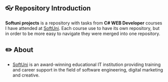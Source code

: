 ## :eyeglasses: Repository Introduction
**Softuni projects** is a repository with tasks from **C# WEB Developer** courses I have attended at [SoftUni](https://softuni.bg/ "SoftUni").
Each course use to have its own repository, but in order to be more easy to navigate they were merged into one repository.
## :pencil2: About
 * [SoftUni](https://softuni.bg/ "SoftUni") is an award-winning educational IT institution providing training and career support in the field of software engineering, digital marketing and creative.
